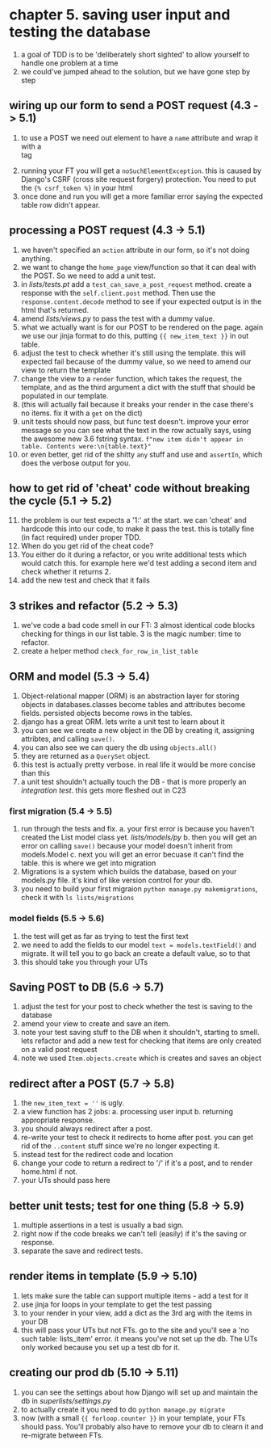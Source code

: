 # chapter 5. saving user input and testing the database

1. a goal of TDD is to be 'deliberately short sighted' to allow yourself to handle one problem at a time
2. we could've jumped ahead to the solution, but we have gone step by step

## wiring up our form to send a POST request (4.3 -> 5.1)

1. to use a POST we need out element to have a `name` attribute and wrap it with a <form> tag
2. running your FT you will get a `noSuchElementException`. this is caused by Django's CSRF (cross site request forgery) protection. You need to put the `{% csrf_token %}` in your html
3. once done and run you will get a more familiar error saying the expected table row didn't appear.

## processing a POST request (4.3 -> 5.1)

1. we haven't specified an `action` attribute in our form, so it's not doing anything.
2. we want to change the `home_page` view/function so that it can deal with the POST. So we need to add a unit test.
3. in _lists/tests.pt_ add a `test_can_save_a_post_request` method. create a response with the `self.client.post` method. Then use the `response.content.decode` method to see if your expected output is in the html that's returned.
4. amend _lists/views.py_ to pass the test with a dummy value.
5. what we actually want is for our POST to be rendered on the page. again we use our jinja format to do this, putting `{{ new_item_text }}` in out table.
6. adjust the test to check whether it's still using the template. this will expected fail because of the dummy value, so we need to amend our view to return the template
7. change the view to a `render` function, which takes the request, the template, and as the third argument a dict with the stuff that should be populated in our template.
8. (this will actually fail because it breaks your render in the case there's no items. fix it with a `get` on the dict)
9. unit tests should now pass, but func test doesn't. improve your error message so you can see what the text in the row actually says, using the awesome new 3.6 fstring syntax. `f"new item didn't appear in table. Contents were:\n{table.text}"`
10. or even better, get rid of the shitty `any` stuff and use and `assertIn`, which does the verbose output for you.

## how to get rid of 'cheat' code without breaking the cycle (5.1 -> 5.2)

11. the problem is our test expects a '1:' at the start. we can 'cheat' and hardcode this into our code, to make it pass the test. this is totally fine (in fact required) under proper TDD.
12. When do you get rid of the cheat code?
13. You either do it during a refactor, or you write additional tests which would catch this. for example here we'd test adding a second item and check whether it returns 2.
14. add the new test and check that it fails

## 3 strikes and refactor (5.2 -> 5.3)

1. we've code a bad code smell in our FT: 3 almost identical code blocks checking for things in our list table. 3 is the magic number: time to refactor.
2. create a helper method `check_for_row_in_list_table`

## ORM and model (5.3 -> 5.4)

1. Object-relational mapper (ORM) is an abstraction layer for storing objects in databases.classes become tables and attributes become fields. persisted objects become rows in the tables.
2. django has a great ORM. lets write a unit test to learn about it
3. you can see we create a new object in the DB by creating it, assigning attribtes, and calling `save()`.
4. you can also see we can query the db using `objects.all()`
5. they are returned as a `QuerySet` object.
6. this test is actually pretty verbose. in real life it would be more concise than this
7. a unit test shouldn't actually touch the DB - that is more properly an _integration test_. this gets more fleshed out in C23

### first migration (5.4 -> 5.5)

1. run through the tests and fix.
	a. your first error is because you haven't created the List model class yet. _lists/models/py_
	b. then you will get an error on calling `save()` because your model doesn't inherit from models.Model
	c. next you will get an error becuase it can't find the table. this is where we get into migration
2. Migrations is a system which builds the database, based on your models.py file. it's kind of like version control for your db.
3. you need to build your first migraion `python manage.py makemigrations`, check it with `ls lists/migrations`

### model fields (5.5 -> 5.6)

1. the test will get as far as trying to test the first text
2. we need to add the fields to our model `text = models.textField()` and migrate. It will tell you to go back an create a default value, so to that
3. this should take you through your UTs

## Saving POST to DB (5.6 -> 5.7)

1. adjust the test for your post to check whether the test is saving to the database
2. amend your view to create and save an item.
3. note your test saving stuff to the DB when it shouldn't, starting to smell. lets refactor and add a new test for checking that items are only created on a valid post request
4. note we used `Item.objects.create` which is creates and saves an object

## redirect after a POST (5.7 -> 5.8)
1. the `new_item_text = ''` is ugly.
2. a view function has 2 jobs:
	a. processing user input
	b. returning appropriate response.
3. you should always redirect after a post.
4. re-write your test to check it redirects to home after post. you can get rid of the `..content` stuff since we're no longer expecting it. 
5. instead test for the redirect code and location
6. change your code to return a redirect to '/' if it's a post, and to render home.html if not.
7. your UTs should pass here

## better unit tests; test for one thing (5.8 -> 5.9)

1. multiple assertions in a test is usually a bad sign. 
2. right now if the code breaks we can't tell (easily) if it's the saving or response.
3. separate the save and redirect tests.

## render items in template (5.9 -> 5.10)

1. lets make sure the table can support multiple items - add a test for it
2. use jinja for loops in your template to get the test passing
3. to your render in your view, add a dict as the 3rd arg with the items in your DB
4. this will pass your UTs but not FTs. go to the site and you'll see a 'no such table: lists_item' error. it means you've not set up the db. The UTs only worked because you set up a test db for it.

## creating our prod db (5.10 -> 5.11)

1. you can see the settings about how Django will set up and maintain the db in _superlists/settings.py_
2. to actually create it you need to do `python manage.py migrate`
3. now (with a small `{{ forloop.counter }}` in your template, your FTs should pass. You'll probably also have to remove your db to clearn it and re-migrate between FTs.
